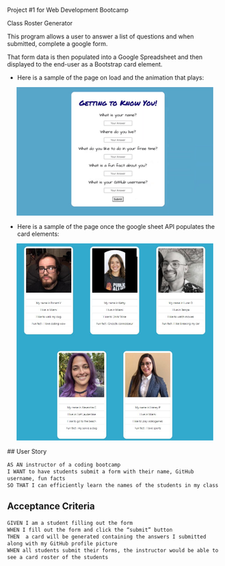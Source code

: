 Project #1 for Web Development Bootcamp

Class Roster Generator

This program allows a user to answer a list of questions and when submitted, complete a google form. 

That form data is then populated into a Google Spreadsheet and then displayed to the end-user as a Bootstrap card element. 

* Here is a sample of the page on load and the animation that plays:

<p align="center">
  <img width="460" height="300" src="assets/animationExample.gif">
</p>

* Here is a sample of the page once the google sheet API populates the card elements:

<p align="center">
  <img width="460" height="460" src="assets/cardExample.JPG">
</p>
## User Story

```
AS AN instructor of a coding bootcamp
I WANT to have students submit a form with their name, GitHub username, fun facts
SO THAT I can efficiently learn the names of the students in my class

```


## Acceptance Criteria

```
GIVEN I am a student filling out the form
WHEN I fill out the form and click the “submit” button
THEN  a card will be generated containing the answers I submitted along with my GitHub profile picture
WHEN all students submit their forms, the instructor would be able to see a card roster of the students

```
#

